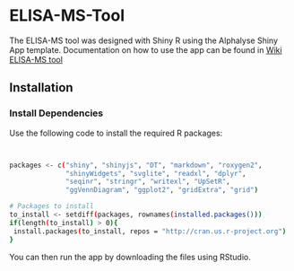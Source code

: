 # ELISA-MS-Tool

The ELISA-MS tool was designed with Shiny R using the Alphalyse Shiny App template. Documentation on how to use the app can be found in [Wiki ELISA-MS tool](https://github.com/PGranjo/ELISA-MS-Tool/wiki)


## Installation

### Install Dependencies

Use the following code to install the required R packages:
```bash


packages <- c("shiny", "shinyjs", "DT", "markdown", "roxygen2",
              "shinyWidgets", "svglite", "readxl", "dplyr",
              "seqinr", "stringr", "writexl", "UpSetR", 
              "ggVennDiagram", "ggplot2", "gridExtra", "grid")

# Packages to install
to_install <- setdiff(packages, rownames(installed.packages()))
if(length(to_install) > 0){
 install.packages(to_install, repos = "http://cran.us.r-project.org")
}
```
You can then run the app by downloading the files using RStudio.

